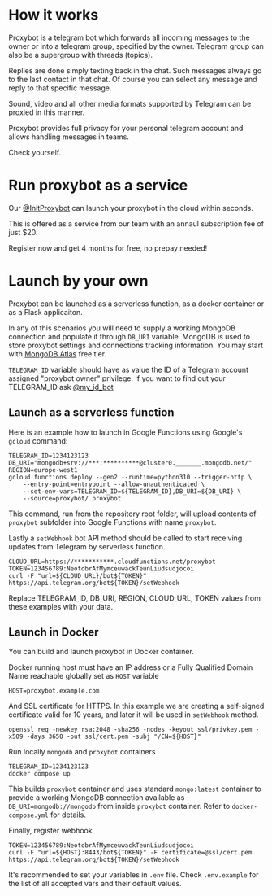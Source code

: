 # How it works

Proxybot is a telegram bot which forwards all incoming messages to the owner or into a telegram group, specified by the owner. Telegram group can also be a supergroup with threads (topics).

Replies are done simply texting back in the chat. Such messages always go to the last contact in  that chat. Of course you can select any message and reply to that specific message.

Sound, video and all other media formats supported by Telegram can be proxied in this manner.

Proxybot provides full privacy for your personal telegram account and allows handling messages in teams. 

Check yourself.

# Run proxybot as a service
Our  [@InitProxybot](https://t.me/InitProxybot) can launch your proxybot in the cloud within seconds.

This is offered as a service from our team with an annaul subscription fee of just $20.

Register now and get 4 months for free, no prepay needed!

# Launch by your own
Proxybot can be launched as a serverless function, as a docker container or as a Flask applicaiton. 

In any of this scenarios you will  need to supply a working MongoDB connection and populate it through `DB_URI` variable. 
MongoDB is used to store proxybot settings and connections tracking information. 
You may start with [MongoDB Atlas](https://www.mongodb.com/docs/atlas/) free tier.

`TELEGRAM_ID` variable should have as value the ID of a Telegram account  assigned "proxybot owner" privilege. 
If you want to find out your TELEGRAM_ID ask [@my_id_bot ](https://t.me/my_id_bot)


## Launch as a serverless function
Here is an example how to launch in Google Functions using Google's `gcloud` command:
```
TELEGRAM_ID=1234123123
DB_URI="mongodb+srv://***:**********@cluster0._______.mongodb.net/"
REGION=europe-west1
gcloud functions deploy --gen2 --runtime=python310 --trigger-http \
	--entry-point=entrypoint --allow-unauthenticated \
	--set-env-vars=TELEGRAM_ID=${TELEGRAM_ID},DB_URI=${DB_URI} \
	--source=proxybot/ proxybot
```

This command, run from the repository root folder, will upload contents of `proxybot` subfolder into Google Functions with name `proxybot`.

Lastly a `setWebhook` bot API method should be called to start receiving updates from Telegram by serverless function. 
```
CLOUD_URL=https://***********.cloudfunctions.net/proxybot
TOKEN=123456789:NeotobrAfMymceuwackTeunLiudsudjocoi
curl -F "url=${CLOUD_URL}/bot${TOKEN}" https://api.telegram.org/bot${TOKEN}/setWebhook
```

Replace TELEGRAM_ID, DB_URI, REGION, CLOUD_URL, TOKEN values from these examples with your data.

## Launch in Docker
You can build and launch proxybot in Docker container.

Docker running host must have an IP address or a Fully Qualified Domain Name reachable globally set as `HOST` variable
```
HOST=proxybot.example.com
```


And SSL certificate for HTTPS. In this example we are creating a self-signed certificate valid for 10 years, and later it will be used in `setWebhook` method.
```
openssl req -newkey rsa:2048 -sha256 -nodes -keyout ssl/privkey.pem -x509 -days 3650 -out ssl/cert.pem -subj "/CN=${HOST}"
```

Run locally `mongodb` and `proxybot` containers
```
TELEGRAM_ID=1234123123
docker compose up
```

This builds `proxybot` container and uses standard `mongo:latest` container to provide a working MongoDB  connection available as ```DB_URI=mongodb://mongodb``` from inside `proxybot` container. Refer to `docker-compose.yml` for details.

Finally, register webhook
```
TOKEN=123456789:NeotobrAfMymceuwackTeunLiudsudjocoi
curl -F "url=${HOST}:8443/bot${TOKEN}" -F certificate=@ssl/cert.pem https://api.telegram.org/bot${TOKEN}/setWebhook
```

It's recommended to set your variables in `.env` file. Check `.env.example` for the list of all accepted vars and their default values.


